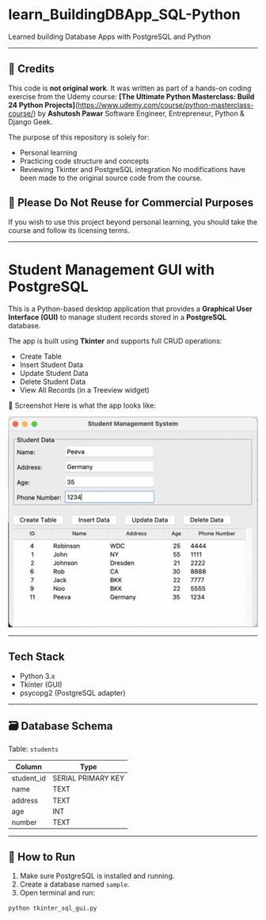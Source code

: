 # learn_BuildingDBApp_SQL-Python
Learned building Database Apps with PostgreSQL and Python

---

## 🙏 Credits
This code is **not original work**. It was written as part of a hands-on coding exercise from the Udemy course:
**[The Ultimate Python Masterclass: Build 24 Python Projects]**(https://www.udemy.com/course/python-masterclass-course/)
by **Ashutosh Pawar**  Software Engineer, Entrepreneur, Python & Django Geek.

The purpose of this repository is solely for:
- Personal learning
- Practicing code structure and concepts
- Reviewing Tkinter and PostgreSQL integration
No modifications have been made to the original source code from the course.
## 🚫 Please Do Not Reuse for Commercial Purposes

If you wish to use this project beyond personal learning, you should take the course and follow its licensing terms.

---

# Student Management GUI with PostgreSQL

This is a Python-based desktop application that provides a **Graphical User Interface (GUI)** to manage student records stored in a **PostgreSQL** database.

The app is built using **Tkinter** and supports full CRUD operations:
- Create Table
- Insert Student Data
- Update Student Data
- Delete Student Data
- View All Records (in a Treeview widget)

📸 Screenshot
Here is what the app looks like:

![Screenshot of Student data Management App using Tkinter](Screenshot.png)

---

## Tech Stack

- Python 3.x
- Tkinter (GUI)
- psycopg2 (PostgreSQL adapter)

---

## 🗃️ Database Schema

Table: `students`

| Column      | Type    |
|-------------|---------|
| student_id  | SERIAL PRIMARY KEY |
| name        | TEXT    |
| address     | TEXT    |
| age         | INT     |
| number      | TEXT    |

---

## 🚀 How to Run

1. Make sure PostgreSQL is installed and running.
2. Create a database named `sample`.
3. Open terminal and run:

```bash
python tkinter_sql_gui.py
